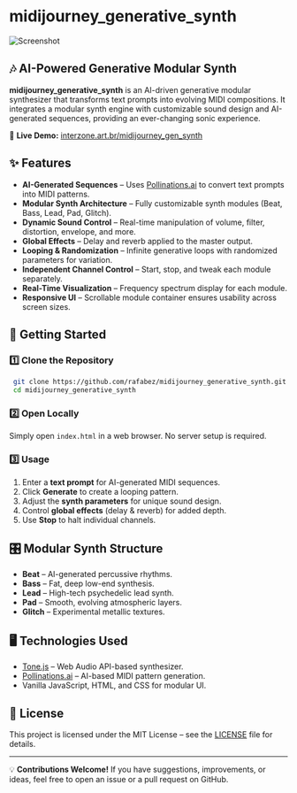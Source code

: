 # midijourney_generative_synth

![Screenshot](https://www.interzone.art.br/midijourney_gen_synth/ss_mgs.webp)

## 🎶 AI-Powered Generative Modular Synth

**midijourney_generative_synth** is an AI-driven generative modular synthesizer that transforms text prompts into evolving MIDI compositions. It integrates a modular synth engine with customizable sound design and AI-generated sequences, providing an ever-changing sonic experience.

🔗 **Live Demo:** [interzone.art.br/midijourney_gen_synth](https://interzone.art.br/midijourney_gen_synth/)

## ✨ Features
- **AI-Generated Sequences** – Uses [Pollinations.ai](https://pollinations.ai/) to convert text prompts into MIDI patterns.
- **Modular Synth Architecture** – Fully customizable synth modules (Beat, Bass, Lead, Pad, Glitch).
- **Dynamic Sound Control** – Real-time manipulation of volume, filter, distortion, envelope, and more.
- **Global Effects** – Delay and reverb applied to the master output.
- **Looping & Randomization** – Infinite generative loops with randomized parameters for variation.
- **Independent Channel Control** – Start, stop, and tweak each module separately.
- **Real-Time Visualization** – Frequency spectrum display for each module.
- **Responsive UI** – Scrollable module container ensures usability across screen sizes.

## 🚀 Getting Started

### 1️⃣ Clone the Repository
```sh
 git clone https://github.com/rafabez/midijourney_generative_synth.git
 cd midijourney_generative_synth
```

### 2️⃣ Open Locally
Simply open `index.html` in a web browser. No server setup is required.

### 3️⃣ Usage
1. Enter a **text prompt** for AI-generated MIDI sequences.
2. Click **Generate** to create a looping pattern.
3. Adjust the **synth parameters** for unique sound design.
4. Control **global effects** (delay & reverb) for added depth.
5. Use **Stop** to halt individual channels.

## 🎛️ Modular Synth Structure
- **Beat** – AI-generated percussive rhythms.
- **Bass** – Fat, deep low-end synthesis.
- **Lead** – High-tech psychedelic lead synth.
- **Pad** – Smooth, evolving atmospheric layers.
- **Glitch** – Experimental metallic textures.

## 🖥️ Technologies Used
- [Tone.js](https://tonejs.github.io/) – Web Audio API-based synthesizer.
- [Pollinations.ai](https://pollinations.ai/) – AI-based MIDI pattern generation.
- Vanilla JavaScript, HTML, and CSS for modular UI.

## 📝 License
This project is licensed under the MIT License – see the [LICENSE](LICENSE) file for details.

---
💡 **Contributions Welcome!** If you have suggestions, improvements, or ideas, feel free to open an issue or a pull request on GitHub.

